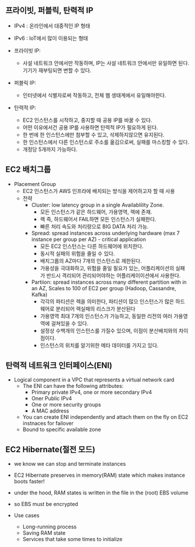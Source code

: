 프라이빗, 퍼블릭, 탄력적 IP
-
- IPv4 : 온라인에서 대중적인 IP 형태
- IPv6 : IoT에서 많이 이용되는 형태


- 프라이빗 IP: 
  - 사설 네트워크 안에서만 작동하며, IP는 사설 네트워크 안에서만 유일하면 된다. 기기가 재부팅되면 변할 수 있다.
- 퍼블릭 IP: 
  - 인터넷에서 식별자로써 작동하고, 전체 웹 생태계에서 유일해야한다.
- 탄력적 IP: 
  - EC2 인스턴스를 시작하고, 중지할 때 공용 IP를 바꿀 수 있다. 
  - 어떤 이유에서건 공용 IP를 사용하면 탄력적 IP가 필요하게 된다. 
  - 한 번에 한 인스턴스에만 첨부할 수 있고, 삭제하지않으면 유지된다.
  - 한 인스턴스에서 다른 인스턴스로 주소를 옮김으로써, 실패를 마스킹할 수 있다.
  - 개정당 5개까지 가능하다.

EC2 배치그룹
-
- Placement Group
  - EC2 인스턴스가 AWS 인프라에 배치되는 방식을 제어하고자 할 때 사용 
  - 전략
    - Cluster: low latency group in a single Availablility Zone.
      - 모든 인스턴스가 같은 하드웨어, 가용영역, 렉에 존재.
      - 랙 즉, 하드웨어서 FAIL하면 모든 인스턴스가 실패한다.
      - 빠른 처리 속도와 처리량으로 BIG DATA 처리 가능.
    - Spread: spread instances across underlying hardware (max 7 instance per group per AZ) - critical application
      - 모든 EC2 인스턴스는 다른 하드웨어에 위치한다.
      - 동시적 실패의 위험을 줄일 수 있다.
      - 배치그룹의 AZ마다 7개의 인스턴스로 제한된다.
      - 가용성을 극대화하고, 위험을 줄일 필요가 있는, 어플리케이션의 실패가 반드시 격리되어 관리되어야하는 어플리케이이션에서 사용한다.
    - Partiion: spread instances across many different partition with in an AZ, Scales to 100 of EC2 per group (Hadoop, Cassandre, Kafka)
      - 각각의 파티션은 렉을 의미한다, 파티션이 많으 인스턴스가 많은 하드웨어로 분리되어 렉실패의 리스크가 분산된다
      - 가용영역 최대 7개의 인스턴스가 가능하고, 동일한 리전의 여러 가용영역에 걸쳐있을 수 있다.
      - 설정상 수백개의 인스턴스를 가질수 있으며, 이점이 분산배치와의 차이점이다.
      - 인스턴스의 위치를 알기위한 메타 데이터를 가지고 있다.

탄력적 네트워크 인터페이스(ENI)
-
- Logical component in a VPC that represents a virtual network card
  - The ENI can have the following attributes:
    - Primary private IPv4, one or more secondary IPv4
    - Oner Public IPv4
    - One or more security groups
    - A MAC address
  - You can create ENI independently and attach them on the fly on EC2 instnaces for failover
  - Bound to specific available zone

EC2 Hibernate(절전 모드)
-
- we know we can stop and terminate instances
- EC2 Hibernate preserves in memory(RAM) state which makes instance boots faster!
- under the hood, RAM states is written in the file in the (root) EBS volume
- so EBS must be encrypted

- Use cases
  - Long-running process
  - Saving RAM state
  - Services that take some times to initialize